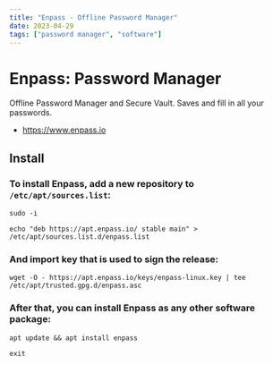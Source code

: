 ```yaml
---
title: "Enpass - Offline Password Manager"
date: 2023-04-29
tags: ["password manager", "software"]
---
```


# Enpass: Password Manager

Offline Password Manager and Secure Vault. Saves and fill in all your passwords.

- https://www.enpass.io

## Install

### To install Enpass, add a new repository to `/etc/apt/sources.list`:
~~~shell
sudo -i
~~~

~~~shell
echo "deb https://apt.enpass.io/ stable main" > /etc/apt/sources.list.d/enpass.list
~~~

### And import key that is used to sign the release:
~~~shell
wget -O - https://apt.enpass.io/keys/enpass-linux.key | tee /etc/apt/trusted.gpg.d/enpass.asc
~~~

### After that, you can install Enpass as any other software package:
~~~shell
apt update && apt install enpass
~~~

~~~shell
exit
~~~
